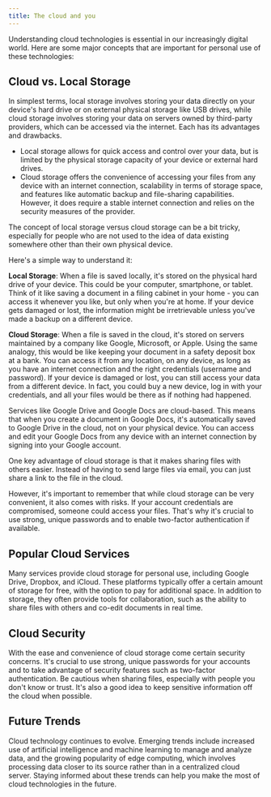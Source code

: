 ```yaml
---
title: The cloud and you
---
```


Understanding cloud technologies is essential in our increasingly digital world. Here are some major concepts that are important for personal use of these technologies:

## Cloud vs. Local Storage 

In simplest terms, local storage involves storing your data directly on your device's hard drive or on external physical storage like USB drives, while cloud storage involves storing your data on servers owned by third-party providers, which can be accessed via the internet. Each has its advantages and drawbacks. 

- Local storage allows for quick access and control over your data, but is limited by the physical storage capacity of your device or external hard drives. 
- Cloud storage offers the convenience of accessing your files from any device with an internet connection, scalability in terms of storage space, and features like automatic backup and file-sharing capabilities. However, it does require a stable internet connection and relies on the security measures of the provider.

The concept of local storage versus cloud storage can be a bit tricky, especially for people who are not used to the idea of data existing somewhere other than their own physical device. 

Here's a simple way to understand it:

**Local Storage**: When a file is saved locally, it's stored on the physical hard drive of your device. This could be your computer, smartphone, or tablet. Think of it like saving a document in a filing cabinet in your home - you can access it whenever you like, but only when you're at home. If your device gets damaged or lost, the information might be irretrievable unless you've made a backup on a different device.

**Cloud Storage**: When a file is saved in the cloud, it's stored on servers maintained by a company like Google, Microsoft, or Apple. Using the same analogy, this would be like keeping your document in a safety deposit box at a bank. You can access it from any location, on any device, as long as you have an internet connection and the right credentials (username and password). If your device is damaged or lost, you can still access your data from a different device. In fact, you could buy a new device, log in with your credentials, and all your files would be there as if nothing had happened.

Services like Google Drive and Google Docs are cloud-based. This means that when you create a document in Google Docs, it's automatically saved to Google Drive in the cloud, not on your physical device. You can access and edit your Google Docs from any device with an internet connection by signing into your Google account.

One key advantage of cloud storage is that it makes sharing files with others easier. Instead of having to send large files via email, you can just share a link to the file in the cloud.

However, it's important to remember that while cloud storage can be very convenient, it also comes with risks. If your account credentials are compromised, someone could access your files. That's why it's crucial to use strong, unique passwords and to enable two-factor authentication if available.

## Popular Cloud Services

Many services provide cloud storage for personal use, including Google Drive, Dropbox, and iCloud. These platforms typically offer a certain amount of storage for free, with the option to pay for additional space. In addition to storage, they often provide tools for collaboration, such as the ability to share files with others and co-edit documents in real time.

## Cloud Security

With the ease and convenience of cloud storage come certain security concerns. It's crucial to use strong, unique passwords for your accounts and to take advantage of security features such as two-factor authentication. Be cautious when sharing files, especially with people you don't know or trust. It's also a good idea to keep sensitive information off the cloud when possible.

## Future Trends

Cloud technology continues to evolve. Emerging trends include increased use of artificial intelligence and machine learning to manage and analyze data, and the growing popularity of edge computing, which involves processing data closer to its source rather than in a centralized cloud server. Staying informed about these trends can help you make the most of cloud technologies in the future.